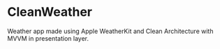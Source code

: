# CleanWeather
Weather app made using Apple WeatherKit and Clean Architecture with MVVM in presentation layer.
